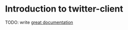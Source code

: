 # Introduction to twitter-client

TODO: write [great documentation](http://jacobian.org/writing/what-to-write/)
